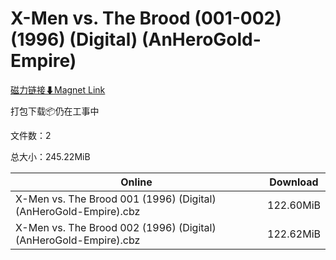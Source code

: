 # X-Men vs. The Brood (001-002) (1996) (Digital) (AnHeroGold-Empire)

[磁力链接⬇Magnet Link](magnet:?xt=urn:btih:51f0b982e641fd07744db1cd9dcc2b7a512d6d6c&dn=X-Men%20vs.%20The%20Brood%20%28001-002%29%20%281996%29%20%28Digital%29%20%28AnHeroGold-Empire%29)

打包下载📦仍在工事中

文件数：2

总大小：245.22MiB

Online | Download
--- | ---
X-Men vs. The Brood 001 (1996) (Digital) (AnHeroGold-Empire).cbz | 122.60MiB
X-Men vs. The Brood 002 (1996) (Digital) (AnHeroGold-Empire).cbz | 122.62MiB